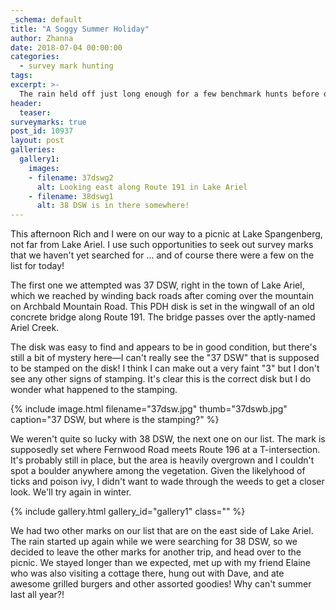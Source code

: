 ```yaml
---
_schema: default
title: "A Soggy Summer Holiday"
author: Zhanna
date: 2018-07-04 00:00:00
categories:
  - survey mark hunting
tags:
excerpt: >-
  The rain held off just long enough for a few benchmark hunts before our annual picnic!
header:
  teaser:
surveymarks: true
post_id: 10937
layout: post
galleries:
  gallery1:
    images:
    - filename: 37dswg2
      alt: Looking east along Route 191 in Lake Ariel
    - filename: 38dswg1
      alt: 38 DSW is in there somewhere!                             
---
```


This afternoon Rich and I were on our way to a picnic at Lake Spangenberg, not far from Lake Ariel. I use such opportunities to seek out survey marks that we haven't yet searched for ... and of course there were a few on the list for today!

The first one we attempted was 37 DSW, right in the town of Lake Ariel, which we reached by winding back roads after coming over the mountain on Archbald Mountain Road. This PDH disk is set in the wingwall of an old concrete bridge along Route 191. The bridge passes over the aptly-named Ariel Creek.

The disk was easy to find and appears to be in good condition, but there's still a bit of mystery here—I can't really see the "37 DSW" that is supposed to be stamped on the disk! I think I can make out a very faint "3" but I don't see any other signs of stamping. It's clear this is the correct disk but I do wonder what happened to the stamping.

{% include image.html filename="37dsw.jpg" thumb="37dswb.jpg" caption="37 DSW, but where is the stamping?" %}

We weren't quite so lucky with 38 DSW, the next one on our list. The mark is supposedly set where Fernwood Road meets Route 196 at a T-intersection. It's probably still in place, but the area is heavily overgrown and I couldn't spot a boulder anywhere among the vegetation. Given the likelyhood of ticks and poison ivy, I didn't want to wade through the weeds to get a closer look. We'll try again in winter.

{% include gallery.html gallery_id="gallery1" class="" %}

We had two other marks on our list that are on the east side of Lake Ariel. The rain started up again while we were searching for 38 DSW, so we decided to leave the other marks for another trip, and head over to the picnic. We stayed longer than we expected, met up with my friend Elaine who was also visiting a cottage there, hung out with Dave, and ate awesome grilled burgers and other assorted goodies! Why can't summer last all year?!